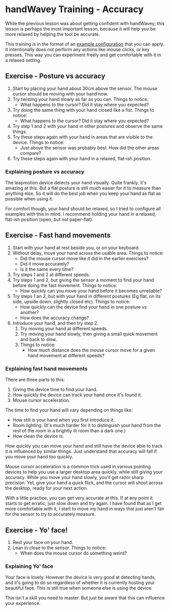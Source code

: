 # handWavey Training - Accuracy

While the previous lesson was about getting confident with handWavey; this lesson is perhaps the most important lesson, because it will help you be more relaxed by helping the tool be accurate.

This training is in the format of an [example configuration](https://github.com/ksandom/handWavey/blob/main/docs/user/exampleConfigurations.md) that you can apply. It intentionally does not perform any actions like mouse clicks, or key presses. This way you can experiment freely and get comfortable with it in a relaxed setting.

## Exercise - Posture vs accuracy

1. Start by placing your hand about 30cm above the sensor. The mouse cursor should be moving with your hand now.
1. Try twisting your hand slowly as far as you can. Things to notice:
    * What happens to the cursor? Did it stay where you expected?
1. Try doing the same thing with your hand closed like a fist. Things to notice:
    * What happens to the cursor? Did it stay where you expected?
1. Try step 1 and 2 with your hand in other postures and observe the same things.
1. Try these steps again with your hand in areas that are visible to the device. Things to notice:
    * Just above the sensor was probably best. How did the other areas compare?
1. Try these steps again with your hand in a relaxed, flat-ish position.

### Explaining posture vs accuracy

The leapmotion device detects your hand visually. Quite frankly, it's amazing at this. But a flat posture is still much easier for it to measure than anything else. So it will do the best job when you keep your hand as flat as possible when using it.

For comfort though, your hand should be relaxed, so I tried to configure all examples with this in mind. I recommend holding your hand in a relaxed, flat-ish position (open, but not paper-flat).

## Exercise - Fast hand movements

1. Start with your hand at rest beside you, or on your keyboard.
1. Without delay, move your hand across the usable area. Things to notice:
    * Did the mouse cursor move like it did in the earlier exercises?
    * Did it move accurately?
    * Is it the same every time?
1. Try steps 1 and 2 at different speeds.
1. Try steps 1 and 2, but giving the sensor a moment to find your hand before doing the fast movement. Things to notice:
    * How quickly can you move your hand before it becomes unreliable?
1. Try steps 1 an 2, but with your hand in different postures (Eg flat, on its side, upside down, slightly closed etc). Things to notice:
    * How quickly can the device find your hand in one posture vs another?
    * How does the accuracy change?
1. Introduce your hand, and then try step 2.
    1. Try moving your hand at different speeds.
    1. Try moving your hand slowly, then giving a small quick movement and back to slow.
    1. Things to notice:
        * How much distance does the mouse cursor move for a given hand movement at different speeds?

### Explaining fast hand movements

There are three parts to this:

1. Giving the device time to find your hand.
1. How quickly the device can track your hand once it's found it.
1. Mouse cursor acceleration.

The time to find your hand will vary depending on things like:

* How still is your hand when you first introduce it.
* Room lighting. (It's much harder for it to distinguish your hand from the rest of the room in a brightly lit room than a dark one.)
* How clean the device is.

How quickly you can move your hand and still have the device able to track it is influenced by similar things. Just understand that accuracy will fall if you move your hand too quickly.

Mouse cursor acceleration is a common trick used in various pointing devices to help you use a larger desktop area quickly, while still giving your accuracy. While you move your hand slowly, you'll get razor sharp precision. Yet, give your hand a quick flick, and the cursor will shoot across the desktop, ready for your next action.

With a little practice, you can get very accurate at this. If at any point it starts to get erratic; just slow down and try again. I have found that as I get more comfortable with it, I start to move my hand in ways that just aren't fair for the sensor to try to accurately measure.

## Exercise - Yo' face!

1. Rest your face on your hand.
1. Lean in close to the sensor. Things to notice:
    * When does the mouse cursor do something weird?

### Explaining Yo' face

Your face is lovely. However the device is very good at detecting hands, and it's going to do so regardless of whether it is currently hosting your beautiful face. This is still true when someone else is using the device.

This isn't a skill you need to master. But just be aware that this can influence your experience.
